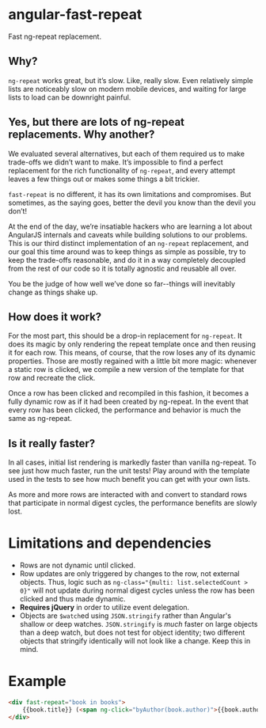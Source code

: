 # angular-fast-repeat

Fast ng-repeat replacement.

## Why?

`ng-repeat` works great, but it’s slow. Like, really slow. Even relatively
simple lists are noticeably slow on modern mobile devices, and waiting for
large lists to load can be downright painful.

## Yes, but there are lots of ng-repeat replacements. Why another?

We evaluated several alternatives, but each of them required us to make
trade-offs we didn’t want to make. It’s impossible to find a perfect
replacement for the rich functionality of `ng-repeat`, and every attempt
leaves a few things out or makes some things a bit trickier.

`fast-repeat` is no different, it has its own limitations and compromises.
But sometimes, as the saying goes, better the devil you know than the devil
you don’t!

At the end of the day, we’re insatiable hackers who are learning a lot about
AngularJS internals and caveats while building solutions to our problems.
This is our third distinct implementation of an `ng-repeat` replacement, and
our goal this time around was to keep things as simple as possible, try to
keep the trade-offs reasonable, and do it in a way completely decoupled from
the rest of our code so it is totally agnostic and reusable all over.

You be the judge of how well we’ve done so far--things will inevitably change
as things shake up.

## How does it work?

For the most part, this should be a drop-in replacement for `ng-repeat`.
It does its magic by only rendering the repeat template once and then reusing
it for each row. This means, of course, that the row loses any of its dynamic
properties. Those are mostly regained with a little bit more magic: whenever
a static row is clicked, we compile a new version of the template for that row
and recreate the click.

Once a row has been clicked and recompiled in this fashion, it becomes a fully
dynamic row as if it had been created by ng-repeat. In the event that every row
has been clicked, the performance and behavior is much the same as ng-repeat.

## Is it really faster?

In all cases, initial list rendering is markedly faster than vanilla ng-repeat.
To see just how much faster, run the unit tests! Play around with the template
used in the tests to see how much benefit you can get with your own lists.

As more and more rows are interacted with and convert to standard rows that
participate in normal digest cycles, the performance benefits are slowly lost.

# Limitations and dependencies

- Rows are not dynamic until clicked.
- Row updates are only triggered by changes to the row, not external objects.
  Thus, logic such as `ng-class="{multi: list.selectedCount > 0}"` will not
  update during normal digest cycles unless the row has been clicked and thus
  made dynamic.
- **Requires jQuery** in order to utilize event delegation.
- Objects are `$watch`ed using `JSON.stringify` rather than Angular's shallow
  or deep watches. `JSON.stringify` is *much* faster on large objects than a
  deep watch, but does not test for object identity; two different objects
  that stringify identically will not look like a change. Keep this in mind.

# Example

```html
<div fast-repeat="book in books">
    {{book.title}} (<span ng-click="byAuthor(book.author)">{{book.author}}</span>)
</div>
```
